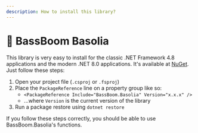 ```yaml
---
description: How to install this library?
---
```


# 🎼 BassBoom Basolia

This library is very easy to install for the classic .NET Framework 4.8 applications and the modern .NET 8.0 applications. It's available at [NuGet](https://www.nuget.org/packages/BassBoom.Basolia/). Just follow these steps:

1. Open your project file (`.csproj` or `.fsproj`)
2. Place the `PackageReference` line on a property group like so:
   * `<PackageReference Include="BassBoom.Basolia" Version="x.x.x" />`
   * ...where `Version` is the current version of the library
3. Run a package restore using `dotnet restore`

If you follow these steps correctly, you should be able to use BassBoom.Basolia's functions.
